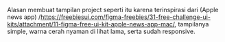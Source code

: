 Alasan membuat tampilan project seperti itu karena terinspirasi dari (Apple news app) /https://freebiesui.com/figma-freebies/31-free-challenge-ui-kits/attachment/11-figma-free-ui-kit-apple-news-app-mac/, tampilanya simple, warna cerah nyaman di lihat lama, serta sudah responsive.